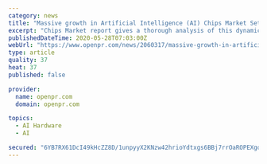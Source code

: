 ```yaml
---
category: news
title: "Massive growth in Artificial Intelligence (AI) Chips Market Set to Witness Huge Growth by 2026"
excerpt: "Chips Market report gives a thorough analysis of this dynamic focus of this market with a secondary search. The report sheds light on the Artificial Intelligence (AI) Chips forecast, share, demand, development patterns,"
publishedDateTime: 2020-05-28T07:03:00Z
webUrl: "https://www.openpr.com/news/2060317/massive-growth-in-artificial-intelligence-ai-chips-market-set"
type: article
quality: 37
heat: 37
published: false

provider:
  name: openpr.com
  domain: openpr.com

topics:
  - AI Hardware
  - AI

secured: "6YB7RX61DcI49kHcZZ8D/1unpyyX2KNzw42hrioYdtxgs6BBj7rrOaROPEXgqqPkH7rfnxFfzctMn+X6NfrxJs6qZuXurIr+qDXvdpyIyCWB9r52tu16Pnhucmz1zFBmm7CCUWlmScUQ4yuHGbq3iJxEdS7ZmgAIQJgBsb/TKUVFqSZsLcZGX2snapQgXHyT5P6N/DI6HTlYiLfHZI2s9YacNJBytR7V+aimkKo3VqxwLukFRZ80SF43PHhyERqWJYSGPviLCugFZLzdcnf/1H2u7j1PMxAkq+O3QW/j328vHk3slo6o2/MWY8Gee2XM4RmCiVLuSqQ5F0nn5u5TMKwgzFtpe4HljmJqwlYf6TMBr3OKUgNM0A5lcfMwxSI3+ERnfbUfWRshQXyZZ75ec65/2epPszWJGaV394pzhRNI/CTAQG6MR4cXzEjRutuCk4OB0rZEPNkI524+K6LIiIBMfYkRRoVpb3VXJbjJFSM=;WgklFTy/wVntlLXJeEPQzg=="
---
```


